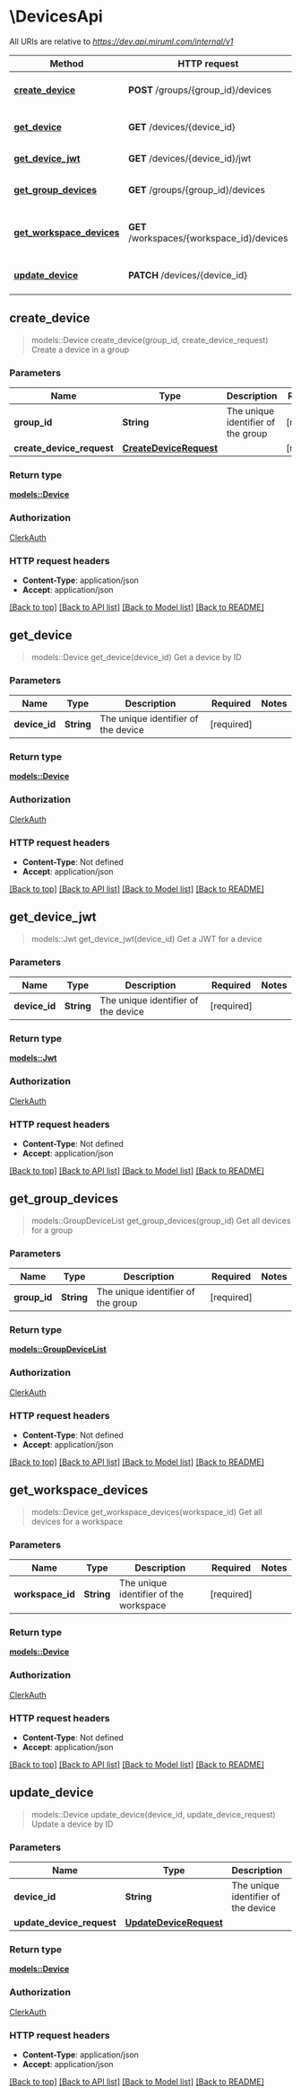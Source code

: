 # \DevicesApi

All URIs are relative to *https://dev.api.miruml.com/internal/v1*

Method | HTTP request | Description
------------- | ------------- | -------------
[**create_device**](DevicesApi.md#create_device) | **POST** /groups/{group_id}/devices | Create a device in a group
[**get_device**](DevicesApi.md#get_device) | **GET** /devices/{device_id} | Get a device by ID
[**get_device_jwt**](DevicesApi.md#get_device_jwt) | **GET** /devices/{device_id}/jwt | Get a JWT for a device
[**get_group_devices**](DevicesApi.md#get_group_devices) | **GET** /groups/{group_id}/devices | Get all devices for a group
[**get_workspace_devices**](DevicesApi.md#get_workspace_devices) | **GET** /workspaces/{workspace_id}/devices | Get all devices for a workspace
[**update_device**](DevicesApi.md#update_device) | **PATCH** /devices/{device_id} | Update a device by ID



## create_device

> models::Device create_device(group_id, create_device_request)
Create a device in a group

### Parameters


Name | Type | Description  | Required | Notes
------------- | ------------- | ------------- | ------------- | -------------
**group_id** | **String** | The unique identifier of the group | [required] |
**create_device_request** | [**CreateDeviceRequest**](CreateDeviceRequest.md) |  | [required] |

### Return type

[**models::Device**](Device.md)

### Authorization

[ClerkAuth](../README.md#ClerkAuth)

### HTTP request headers

- **Content-Type**: application/json
- **Accept**: application/json

[[Back to top]](#) [[Back to API list]](../README.md#documentation-for-api-endpoints) [[Back to Model list]](../README.md#documentation-for-models) [[Back to README]](../README.md)


## get_device

> models::Device get_device(device_id)
Get a device by ID

### Parameters


Name | Type | Description  | Required | Notes
------------- | ------------- | ------------- | ------------- | -------------
**device_id** | **String** | The unique identifier of the device | [required] |

### Return type

[**models::Device**](Device.md)

### Authorization

[ClerkAuth](../README.md#ClerkAuth)

### HTTP request headers

- **Content-Type**: Not defined
- **Accept**: application/json

[[Back to top]](#) [[Back to API list]](../README.md#documentation-for-api-endpoints) [[Back to Model list]](../README.md#documentation-for-models) [[Back to README]](../README.md)


## get_device_jwt

> models::Jwt get_device_jwt(device_id)
Get a JWT for a device

### Parameters


Name | Type | Description  | Required | Notes
------------- | ------------- | ------------- | ------------- | -------------
**device_id** | **String** | The unique identifier of the device | [required] |

### Return type

[**models::Jwt**](JWT.md)

### Authorization

[ClerkAuth](../README.md#ClerkAuth)

### HTTP request headers

- **Content-Type**: Not defined
- **Accept**: application/json

[[Back to top]](#) [[Back to API list]](../README.md#documentation-for-api-endpoints) [[Back to Model list]](../README.md#documentation-for-models) [[Back to README]](../README.md)


## get_group_devices

> models::GroupDeviceList get_group_devices(group_id)
Get all devices for a group

### Parameters


Name | Type | Description  | Required | Notes
------------- | ------------- | ------------- | ------------- | -------------
**group_id** | **String** | The unique identifier of the group | [required] |

### Return type

[**models::GroupDeviceList**](GroupDeviceList.md)

### Authorization

[ClerkAuth](../README.md#ClerkAuth)

### HTTP request headers

- **Content-Type**: Not defined
- **Accept**: application/json

[[Back to top]](#) [[Back to API list]](../README.md#documentation-for-api-endpoints) [[Back to Model list]](../README.md#documentation-for-models) [[Back to README]](../README.md)


## get_workspace_devices

> models::Device get_workspace_devices(workspace_id)
Get all devices for a workspace

### Parameters


Name | Type | Description  | Required | Notes
------------- | ------------- | ------------- | ------------- | -------------
**workspace_id** | **String** | The unique identifier of the workspace | [required] |

### Return type

[**models::Device**](Device.md)

### Authorization

[ClerkAuth](../README.md#ClerkAuth)

### HTTP request headers

- **Content-Type**: Not defined
- **Accept**: application/json

[[Back to top]](#) [[Back to API list]](../README.md#documentation-for-api-endpoints) [[Back to Model list]](../README.md#documentation-for-models) [[Back to README]](../README.md)


## update_device

> models::Device update_device(device_id, update_device_request)
Update a device by ID

### Parameters


Name | Type | Description  | Required | Notes
------------- | ------------- | ------------- | ------------- | -------------
**device_id** | **String** | The unique identifier of the device | [required] |
**update_device_request** | [**UpdateDeviceRequest**](UpdateDeviceRequest.md) |  | [required] |

### Return type

[**models::Device**](Device.md)

### Authorization

[ClerkAuth](../README.md#ClerkAuth)

### HTTP request headers

- **Content-Type**: application/json
- **Accept**: application/json

[[Back to top]](#) [[Back to API list]](../README.md#documentation-for-api-endpoints) [[Back to Model list]](../README.md#documentation-for-models) [[Back to README]](../README.md)

